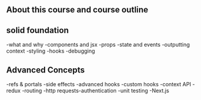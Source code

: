 ## About this course and course outline

## solid foundation
-what and why
-components and jsx
-props
-state and events
-outputting context
-styling
-hooks
-debugging

## Advanced Concepts
-refs & portals
-side effects
-advanced hooks
-custom hooks
-context API
-redux
-routing
-http requests-authentication
-unit testing
-Next.js